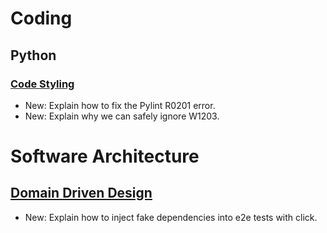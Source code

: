 # Coding

## Python

### [Code Styling](python_code_styling.md)

* New: Explain how to fix the Pylint R0201 error.
* New: Explain why we can safely ignore W1203.

# Software Architecture

## [Domain Driven Design](domain_driven_design.md)

* New: Explain how to inject fake dependencies into e2e tests with click.